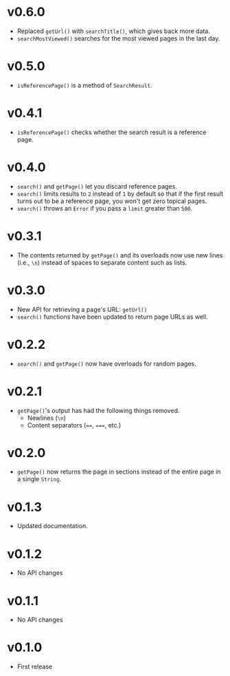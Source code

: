 # v0.6.0

- Replaced `getUrl()` with `searchTitle()`, which gives back more data.
- `searchMostViewed()` searches for the most viewed pages in the last day.

# v0.5.0

- `isReferencePage()` is a method of `SearchResult`.

# v0.4.1

- `isReferencePage()` checks whether the search result is a reference page.

# v0.4.0

- `search()` and `getPage()` let you discard reference pages.
- `search()` limits results to `2` instead of `1` by default so that if the first result turns out to be a reference page, you won't get zero topical pages.
- `search()` throws an `Error` if you pass a `limit` greater than `500`.

# v0.3.1

- The contents returned by `getPage()` and its overloads now use new lines (i.e., `\n`) instead of spaces to separate content such as lists.

# v0.3.0

- New API for retrieving a page's URL: `getUrl()`
- `search()` functions have been updated to return page URLs as well.

# v0.2.2

- `search()` and `getPage()` now have overloads for random pages.

# v0.2.1

- `getPage()`'s output has had the following things removed.
    - Newlines (`\n`)
    - Content separators (`==`, `===`, etc.)

# v0.2.0

- `getPage()` now returns the page in sections instead of the entire page in a single `String`.

# v0.1.3

- Updated documentation.

# v0.1.2

- No API changes

# v0.1.1

- No API changes

# v0.1.0

- First release